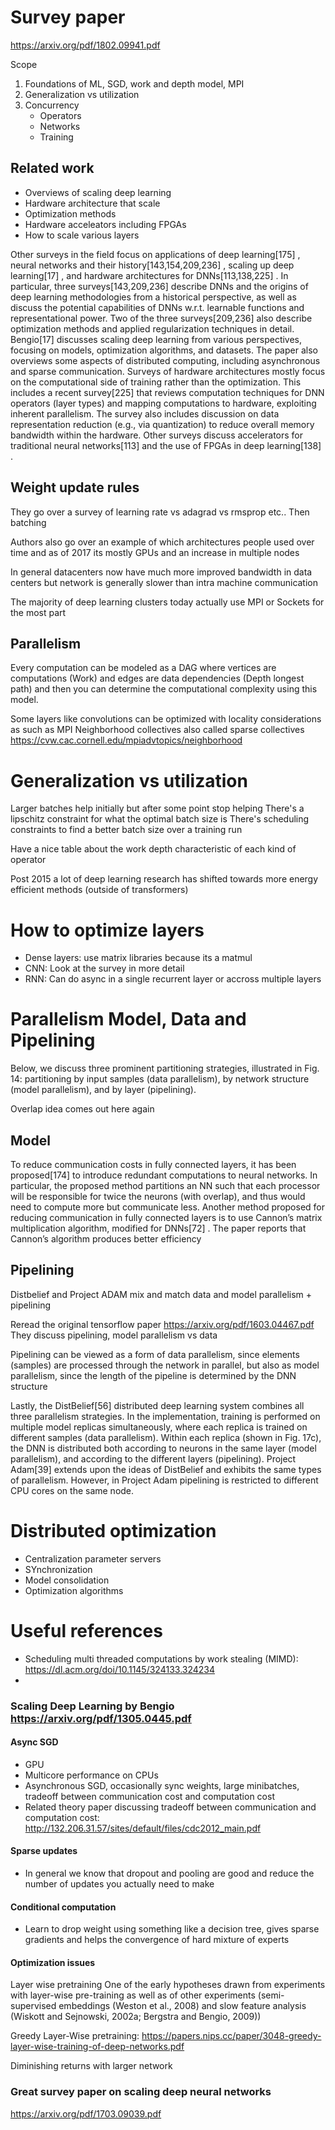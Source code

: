 # Survey paper
https://arxiv.org/pdf/1802.09941.pdf

Scope
1. Foundations of ML, SGD, work and depth model, MPI
2. Generalization vs utilization
3. Concurrency
    * Operators
    * Networks
    * Training

## Related work
* Overviews of scaling deep learning
* Hardware architecture that scale
* Optimization methods
* Hardware acceleators including FPGAs
* How to scale various layers

Other surveys in the field focus on applications of deep learning[175]
, neural networks and their
history[143,154,209,236]
, scaling up deep learning[17]
, and hardware architectures for DNNs[113,138,225]
.
In particular, three surveys[143,209,236] describe DNNs and the origins of deep learning methodologies from a historical perspective, as well as discuss the potential capabilities of DNNs w.r.t.
learnable functions and representational power. Two of the three surveys[209,236]
also describe
optimization methods and applied regularization techniques in detail.
Bengio[17] discusses scaling deep learning from various perspectives, focusing on models, optimization algorithms, and datasets. The paper also overviews some aspects of distributed computing,
including asynchronous and sparse communication.
Surveys of hardware architectures mostly focus on the computational side of training rather than
the optimization. This includes a recent survey[225]
that reviews computation techniques for DNN
operators (layer types) and mapping computations to hardware, exploiting inherent parallelism.
The survey also includes discussion on data representation reduction (e.g., via quantization) to
reduce overall memory bandwidth within the hardware. Other surveys discuss accelerators for
traditional neural networks[113]
and the use of FPGAs in deep learning[138]
.


## Weight update rules
They go over a survey of learning rate vs adagrad vs rmsprop etc..
Then batching

Authors also go over an example of which architectures people used over time and as of 2017 its mostly GPUs and an increase in multiple nodes

In general datacenters now have much more improved bandwidth in data centers but network is generally slower than intra machine communication

The majority of deep learning clusters today actually use MPI or Sockets for the most part

## Parallelism
Every computation can be modeled as a DAG where vertices are computations (Work) and edges are data dependencies (Depth longest path) and then you can determine the computational complexity using this model.

Some layers like convolutions can be optimized with locality considerations as such as MPI Neighborhood collectives also called sparse collectives https://cvw.cac.cornell.edu/mpiadvtopics/neighborhood

# Generalization vs utilization
Larger batches help initially but after some point stop helping
There's a lipschitz constraint for what the optimal batch size is
There's scheduling constraints to find a better batch size over a training run

Have a nice table about the work depth characteristic of each kind of operator

Post 2015 a lot of deep learning research has shifted towards more energy efficient methods (outside of transformers)

# How to optimize layers
* Dense layers: use matrix libraries because its a matmul
* CNN: Look at the survey in more detail
* RNN: Can do async in a single recurrent layer or accross multiple layers


# Parallelism Model, Data and Pipelining

Below, we discuss three prominent partitioning strategies, illustrated in Fig. 14: partitioning by input samples (data parallelism), by
network structure (model parallelism), and by layer (pipelining).

Overlap idea comes out here again

## Model
To reduce communication costs in fully connected layers, it has been proposed[174]
to introduce
redundant computations to neural networks. In particular, the proposed method partitions an NN
such that each processor will be responsible for twice the neurons (with overlap), and thus would
need to compute more but communicate less.
Another method proposed for reducing communication in fully connected layers is to use
Cannon’s matrix multiplication algorithm, modified for DNNs[72]
. The paper reports that Cannon’s
algorithm produces better efficiency

## Pipelining
Distbelief and Project ADAM mix and match data and model parallelism + pipelining

Reread the original tensorflow paper https://arxiv.org/pdf/1603.04467.pdf
They discuss pipelining, model parallelism vs data

 Pipelining can be viewed as a form of data parallelism, since
elements (samples) are processed through the network in parallel, but also as model parallelism,
since the length of the pipeline is determined by the DNN structure


Lastly, the DistBelief[56] distributed deep learning system combines all three parallelism strategies.
In the implementation, training is performed on multiple model replicas simultaneously, where
each replica is trained on different samples (data parallelism). Within each replica (shown in Fig.
17c), the DNN is distributed both according to neurons in the same layer (model parallelism), and
according to the different layers (pipelining). Project Adam[39]
extends upon the ideas of DistBelief
and exhibits the same types of parallelism. However, in Project Adam pipelining is restricted to
different CPU cores on the same node.


# Distributed optimization
* Centralization parameter servers
* SYnchronization
* Model consolidation
* Optimization algorithms


# Useful references
* Scheduling multi threaded computations by work stealing (MIMD): https://dl.acm.org/doi/10.1145/324133.324234
* 


### Scaling Deep Learning by Bengio https://arxiv.org/pdf/1305.0445.pdf

#### Async SGD
* GPU
* Multicore performance on CPUs
* Asynchronous SGD, occasionally sync weights, large minibatches, tradeoff between communication cost and computation cost
* Related theory paper discussing tradeoff between communication and computation cost: http://132.206.31.57/sites/default/files/cdc2012_main.pdf

#### Sparse updates
* In general we know that dropout and pooling are good and reduce the number of updates you actually need to make

#### Conditional computation
* Learn to drop weight using something like a decision tree, gives sparse gradients and helps the convergence of hard mixture of experts


#### Optimization issues
Layer wise pretraining One of the early hypotheses drawn from experiments with layer-wise pre-training as well as
of other experiments (semi-supervised embeddings (Weston et al., 2008) and slow feature analysis (Wiskott and Sejnowski, 2002a; Bergstra and Bengio, 2009))


Greedy Layer-Wise pretraining: https://papers.nips.cc/paper/3048-greedy-layer-wise-training-of-deep-networks.pdf 

Diminishing returns with larger network


### Great survey paper on scaling deep neural networks
https://arxiv.org/pdf/1703.09039.pdf